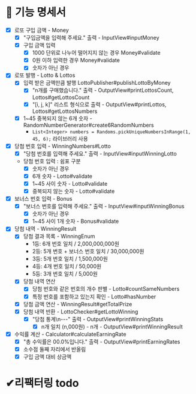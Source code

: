 # 🚀 기능 명세서

- [x] 로또 구입 금액 - Money
  - [x] "구입금액을 입력해 주세요." 출력 - InputView#inputMoney
  - [x] 구입 금액 입력
    - [x] 1000 단위로 나누어 떨어지지 않는 경우 Money#validate
    - [x] 0원 이하 입력한 경우 Money#validate
    - [x] 숫자가 아닌 경우
- [x] 로또 발행 - Lotto & Lottos
  - [x] 입력 받은 금액만큼 발행 LottoPublisher#publishLottoByMoney
    - [x] "n개를 구매했습니다." 출력 - OutputView#printLottosCount, Lottos#getLottosCount
    - [x] "[i, j, k]" 리스트 형식으로 출력 - OutputView#printLottos, Lottos#getLottosNumbers
  - [x] 1~45 중복되지 않는 6개 숫자 - RandomNumberGenerator#create6RandomNumbers
      - `List<Integer> numbers = Randoms.pickUniqueNumbersInRange(1, 45, 6);` 라이브러리 사용
- [x] 당첨 번호 입력 - WinningNumbers#Lotto
  - [x] "당첨 번호를 입력해 주세요." 출력 - InputView#inputWinningLotto
  - 당첨 번호 입력 : 쉼표 구분
    - [x] 숫자가 아닌 경우
    - [x] 6개 숫자 - Lotto#validate
    - [x] 1~45 사이 숫자 - Lotto#validate
    - [x] 중복되지 않는 숫자 - Lotto#validate
- [x] 보너스 번호 입력 - Bonus
  - [x] "보너스 번호를 입력해 주세요." 출력 - InputView#inputWinningBonus
    - [x] 숫자가 아닌 경우
    - [x] 1~45 사이 1개 숫자 - Bonus#validate
- [x] 당첨 내역 - WinningResult
  - [x] 당첨 결과 목록 - WinningEnum
    - 1등: 6개 번호 일치 / 2,000,000,000원
    - 2등: 5개 번호 + 보너스 번호 일치 / 30,000,000원
    - 3등: 5개 번호 일치 / 1,500,000원
    - 4등: 4개 번호 일치 / 50,000원
    - 5등: 3개 번호 일치 / 5,000원
  - [x] 당첨 내역 연산
    - [x] 당첨 번호와 같은 번호의 개수 판별 - Lotto#countSameNumbers
    - [x] 특정 번호를 포함하고 있는지 확인 - Lotto#hasNumber
  - [x] 당첨 금액 연산 - WinningResult#getTotalPrize
  - [x] 당첨 내역 반환 - LottoChecker#getLottoWinning
      - [x] "당첨 통계\n---" 출력 - OutputView#printWinningStats
        - [x] n개 일치 (n,000원) - n개 - OutputView#printWinningResult
- [x] 수익률 계산 - Calculator#calculateEarningRate
  - [x] "총 수익률은 00.0%입니다." 출력 - OutputView#printEarningRates
  - [x] 소수점 둘째 자리에서 반올림
  - [x] 구입 금액 대비 상금액

# ✔리팩터링 todo
